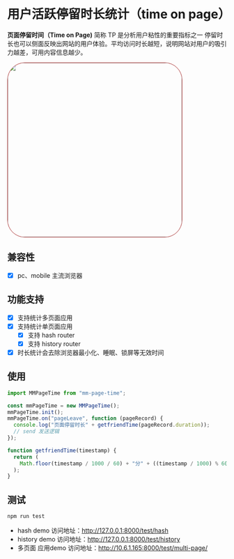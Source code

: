 # 用户活跃停留时长统计（time on page）

**页面停留时间（Time on Page)**  简称 TP 是分析用户粘性的重要指标之一
停留时长也可以侧面反映出网站的用户体验。平均访问时长越短，说明网站对用户的吸引力越差，可用内容信息越少。

<div>
  <img style="border-radius: 40px;
    border: 0.5px solid brown;" src="https://github.com/fanxinqi/mm-page-time/blob/main/doc/time-on-page.jpeg"  height="400" />
<div>

## 兼容性

- [x] pc、mobile 主流浏览器

## 功能支持

- [x] 支持统计多页面应用
- [x] 支持统计单页面应用
  - [x] 支持 hash router
  - [x] 支持 history router
- [x] 时长统计会去除浏览器最小化、睡眠、锁屏等无效时间

## 使用

```javascript
import MMPageTime from "mm-page-time";

const mmPageTime = new MMPageTime();
mmPageTime.init();
mmPageTime.on("pageLeave", function (pageRecord) {
  console.log("页面停留时长" + getfriendTime(pageRecord.duration));
  // send 发送逻辑
});

function getfriendTime(timestamp) {
  return (
    Math.floor(timestamp / 1000 / 60) + "分" + ((timestamp / 1000) % 60) + "秒"
  );
}
```

## 测试

```javascript
npm run test

```
- hash demo 访问地址：http://127.0.0.1:8000/test/hash
- history demo 访问地址：http://127.0.0.1:8000/test/history
- 多页面 应用demo 访问地址：http://10.6.1.165:8000/test/multi-page/
